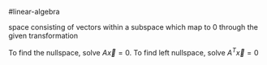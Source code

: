 
#linear-algebra 

space consisting of vectors within a subspace which map to 0 through the given transformation

To find the nullspace, solve $A\vec{x} = 0$. To find left nullspace, solve $A^T\vec{x} = 0$

